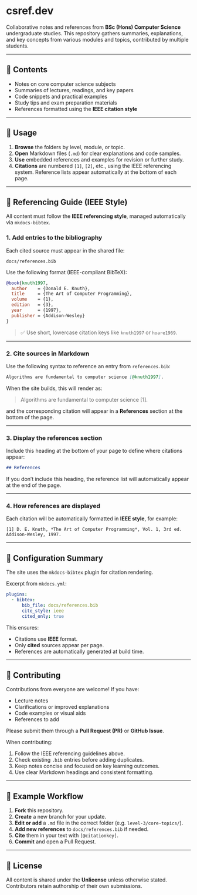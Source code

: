 # csref.dev

Collaborative notes and references from **BSc (Hons) Computer Science** undergraduate studies.
This repository gathers summaries, explanations, and key concepts from various modules and topics, contributed by multiple students.

---

## 🧩 Contents

* Notes on core computer science subjects
* Summaries of lectures, readings, and key papers
* Code snippets and practical examples
* Study tips and exam preparation materials
* References formatted using the **IEEE citation style**

---

## 🚀 Usage

1. **Browse** the folders by level, module, or topic.
2. **Open** Markdown files (`.md`) for clear explanations and code samples.
3. **Use** embedded references and examples for revision or further study.
4. **Citations** are numbered `[1]`, `[2]`, etc., using the IEEE referencing system.
   Reference lists appear automatically at the bottom of each page.

---

## 🧠 Referencing Guide (IEEE Style)

All content must follow the **IEEE referencing style**, managed automatically via `mkdocs-bibtex`.

### 1. Add entries to the bibliography

Each cited source must appear in the shared file:

```
docs/references.bib
```

Use the following format (IEEE-compliant BibTeX):

```bibtex
@book{knuth1997,
  author    = {Donald E. Knuth},
  title     = {The Art of Computer Programming},
  volume    = {1},
  edition   = {3},
  year      = {1997},
  publisher = {Addison-Wesley}
}
```

> ✅ Use short, lowercase citation keys like `knuth1997` or `hoare1969`.

---

### 2. Cite sources in Markdown

Use the following syntax to reference an entry from `references.bib`:

```markdown
Algorithms are fundamental to computer science [@knuth1997].
```

When the site builds, this will render as:

> Algorithms are fundamental to computer science [1].

and the corresponding citation will appear in a **References** section at the bottom of the page.

---

### 3. Display the references section

Include this heading at the bottom of your page to define where citations appear:

```markdown
## References
```

If you don’t include this heading, the reference list will automatically appear at the end of the page.

---

### 4. How references are displayed

Each citation will be automatically formatted in **IEEE style**, for example:

```text
[1] D. E. Knuth, *The Art of Computer Programming*, Vol. 1, 3rd ed. Addison-Wesley, 1997.
```

---

## 🧱 Configuration Summary

The site uses the `mkdocs-bibtex` plugin for citation rendering.

Excerpt from `mkdocs.yml`:

```yaml
plugins:
  - bibtex:
      bib_file: docs/references.bib
      cite_style: ieee
      cited_only: true
```

This ensures:

* Citations use **IEEE** format.
* Only **cited** sources appear per page.
* References are automatically generated at build time.

---

## 🤝 Contributing

Contributions from everyone are welcome!
If you have:

* Lecture notes
* Clarifications or improved explanations
* Code examples or visual aids
* References to add

Please submit them through a **Pull Request (PR)** or **GitHub Issue**.

When contributing:

1. Follow the IEEE referencing guidelines above.
2. Check existing `.bib` entries before adding duplicates.
3. Keep notes concise and focused on key learning outcomes.
4. Use clear Markdown headings and consistent formatting.

---

## 🧭 Example Workflow

1. **Fork** this repository.
2. **Create** a new branch for your update.
3. **Edit or add** a `.md` file in the correct folder (e.g. `level-3/core-topics/`).
4. **Add new references** to `docs/references.bib` if needed.
5. **Cite** them in your text with `[@citationkey]`.
6. **Commit** and open a Pull Request.

---

## 📄 License

All content is shared under the **Unlicense** unless otherwise stated.
Contributors retain authorship of their own submissions.
